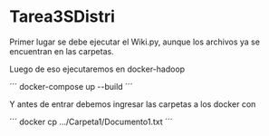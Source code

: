# Tarea3SDistri
Primer lugar se debe ejecutar el Wiki.py, aunque los archivos ya se encuentran en las carpetas.

Luego de eso ejecutaremos en docker-hadoop

´´´
docker-compose up --build
´´´

Y antes de entrar debemos ingresar las carpetas a los docker con 

´´´
docker cp .../Carpeta1/Documento1.txt
´´´
